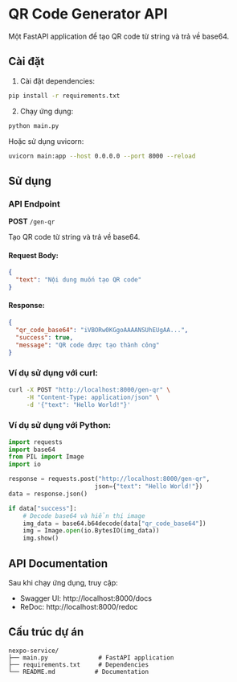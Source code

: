 # QR Code Generator API

Một FastAPI application để tạo QR code từ string và trả về base64.

## Cài đặt

1. Cài đặt dependencies:
```bash
pip install -r requirements.txt
```

2. Chạy ứng dụng:
```bash
python main.py
```

Hoặc sử dụng uvicorn:
```bash
uvicorn main:app --host 0.0.0.0 --port 8000 --reload
```

## Sử dụng

### API Endpoint

**POST** `/gen-qr`

Tạo QR code từ string và trả về base64.

#### Request Body:
```json
{
  "text": "Nội dung muốn tạo QR code"
}
```

#### Response:
```json
{
  "qr_code_base64": "iVBORw0KGgoAAAANSUhEUgAA...",
  "success": true,
  "message": "QR code được tạo thành công"
}
```

### Ví dụ sử dụng với curl:

```bash
curl -X POST "http://localhost:8000/gen-qr" \
     -H "Content-Type: application/json" \
     -d '{"text": "Hello World!"}'
```

### Ví dụ sử dụng với Python:

```python
import requests
import base64
from PIL import Image
import io

response = requests.post("http://localhost:8000/gen-qr", 
                        json={"text": "Hello World!"})
data = response.json()

if data["success"]:
    # Decode base64 và hiển thị image
    img_data = base64.b64decode(data["qr_code_base64"])
    img = Image.open(io.BytesIO(img_data))
    img.show()
```

## API Documentation

Sau khi chạy ứng dụng, truy cập:
- Swagger UI: http://localhost:8000/docs
- ReDoc: http://localhost:8000/redoc

## Cấu trúc dự án

```
nexpo-service/
├── main.py              # FastAPI application
├── requirements.txt     # Dependencies
└── README.md           # Documentation
```
